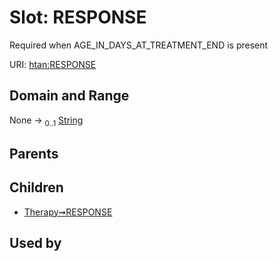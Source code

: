
# Slot: RESPONSE

Required when AGE_IN_DAYS_AT_TREATMENT_END is present

URI: [htan:RESPONSE](https://w3id.org/htan/RESPONSE)


## Domain and Range

None &#8594;  <sub>0..1</sub> [String](types/String.md)

## Parents


## Children

 *  [Therapy➞RESPONSE](Therapy_RESPONSE.md)

## Used by

